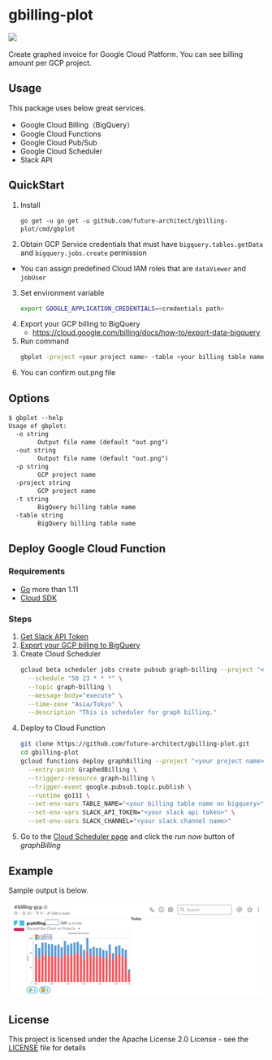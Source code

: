 # gbilling-plot
<img src="https://img.shields.io/badge/go-v1.12-green.svg" />

Create graphed invoice for Google Cloud Platform. You can see billing amount per GCP project.

## Usage

This package uses below great services.

- Google Cloud Billing（BigQuery）
- Google Cloud Functions
- Google Cloud Pub/Sub
- Google Cloud Scheduler
- Slack API

## QuickStart

1. Install
    ```console
    go get -u go get -u github.com/future-architect/gbilling-plot/cmd/gbplot
    ```
2. Obtain GCP Service credentials that must have `bigquery.tables.getData` and `bigquery.jobs.create` permission
  * You can assign predefined Cloud IAM roles that are `dataViewer` and `jobUser`
3. Set environment variable
    ```bash
    export GOOGLE_APPLICATION_CREDENTIALS=<credentials path>
    ```
4. Export your GCP billing to BigQuery
    * https://cloud.google.com/billing/docs/how-to/export-data-bigquery
5. Run command
    ```bash
    gbplot -project <your project name> -table <your billing table name on bigquery> -out out.png
    ```
6. You can confirm out.png file

## Options

```console
$ gbplot --help
Usage of gbplot:
  -o string
        Output file name (default "out.png")
  -out string
        Output file name (default "out.png")
  -p string
        GCP project name
  -project string
        GCP project name
  -t string
        BigQuery billing table name
  -table string
        BigQuery billing table name
```

## Deploy Google Cloud Function 

### Requirements

* [Go](https://golang.org/dl/) more than 1.11
* [Cloud SDK](https://cloud.google.com/sdk/install/)

### Steps

1. [Get Slack API Token](https://get.slack.help/hc/en-us/articles/215770388-Create-and-regenerate-API-tokens)
2. [Export your GCP billing to BigQuery](https://cloud.google.com/billing/docs/how-to/export-data-bigquery)
3. Create Cloud Scheduler
    ```sh
    gcloud beta scheduler jobs create pubsub graph-billing --project "<your project name>" \
      --schedule "50 23 * * *" \
      --topic graph-billing \
      --message-body="execute" \
      --time-zone "Asia/Tokyo" \
      --description "This is scheduler for graph billing."
    ```
4. Deploy to Cloud Function
    ```sh
    git clone https://github.com/future-architect/gbilling-plot.git
    cd gbilling-plot
    gcloud functions deploy graphBilling --project "<your project name>" \
      --entry-point GraphedBilling \
      --triggerz-resource graph-billing \
      --trigger-event google.pubsub.topic.publish \
      --runtime go111 \
      --set-env-vars TABLE_NAME="<your billing table name on bigquery>" \
      --set-env-vars SLACK_API_TOKEN="<your slack api token>" \
      --set-env-vars SLACK_CHANNEL="<your slack channel name>"
    ```
5. Go to the [Cloud Scheduler page](https://cloud.google.com/scheduler/docs/tut-pub-sub) and click the *run now* button of *graphBilling*

## Example

Sample output is below.

![example](img/example_grapth.png)

## License

This project is licensed under the Apache License 2.0 License - see the [LICENSE](LICENSE) file for details
